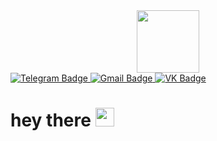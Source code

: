 
<!--
**Individualo4nick/Individualo4nick** is a ✨ _special_ ✨ repository because its `README.md` (this file) appears on your GitHub profile.

Here are some ideas to get you started:

- 🔭 I’m currently working on ...
- 🌱 I’m currently learning ...
- 👯 I’m looking to collaborate on ...
- 🤔 I’m looking for help with ...
- 💬 Ask me about ...
- 📫 How to reach me: ...
- 😄 Pronouns: ...
- ⚡ Fun fact: ...
-->
<div id="header" align="center">
  <img src="https://media.giphy.com/media/M9gbBd9nbDrOTu1Mqx/giphy.gif" width="100"/>
</div>
<div id="badges">
  <a href="https://t.me/individualo4nick">
    <img src="https://img.shields.io/badge/Telegram-blue?logo=telegram&logoColor=white&style=for-the-badge" alt="Telegram Badge"/>
  </a>
  <a href="mailto:modecom.pirogenko@gmail.com">
    <img src="https://img.shields.io/badge/gmail-lightgray?logo=gmail&logoColor=red&style=for-the-badge" alt="Gmail Badge"/>
  </a>
  <a href="https://vk.com/individualo4nick">
    <img src="https://img.shields.io/badge/VK-blue?logo=vk&logoColor=white&style=for-the-badge" alt="VK Badge"/>
  </a>
</div>
<img src="https://komarev.com/ghpvc/?username=Individualo4nick&style=flat-square&color=blue" alt=""/>
<h1>
  hey there
  <img src="https://media.giphy.com/media/hvRJCLFzcasrR4ia7z/giphy.gif" width="30px"/>
</h1>
